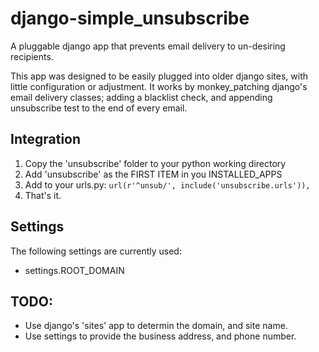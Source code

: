 django-simple_unsubscribe
=========================

A pluggable django app that prevents email delivery to un-desiring recipients.

This app was designed to be easily plugged into older django sites, with little configuration or adjustment. It works by monkey_patching django's email delivery classes; adding a blacklist check, and appending unsubscribe test to the end of every email.


Integration
-----------

1. Copy the 'unsubscribe' folder to your python working directory
2. Add 'unsubscribe' as the FIRST ITEM in you INSTALLED_APPS
3. Add to your urls.py: `url(r'^unsub/', include('unsubscribe.urls')),`
4. That's it.


Settings
--------

The following settings are currently used:

- settings.ROOT_DOMAIN


TODO:
-----

- Use django's 'sites' app to determin the domain, and site name.
- Use settings to provide the business address, and phone number.
